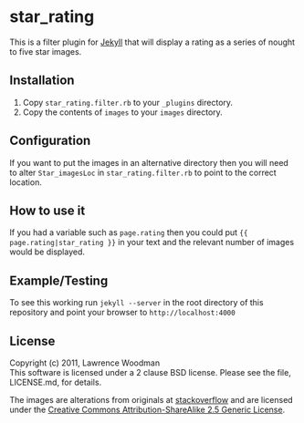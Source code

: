 star_rating
===========

This is a filter plugin for [Jekyll](http://jekyllrb.com/) that will display a rating as a series of nought to five star images.

Installation
------------
1. Copy `star_rating.filter.rb` to your `_plugins` directory.
2. Copy the contents of `images` to your `images` directory.

Configuration
-------------
If you want to put the images in an alternative directory then you will need to alter `Star_imagesLoc` in `star_rating.filter.rb` to point to the correct location.

How to use it
-------------
If you had a variable such as `page.rating` then you could put `{{ page.rating|star_rating }}` in your text
and the relevant number of images would be displayed.

Example/Testing
---------------
To see this working run `jekyll --server` in the root directory of this repository and point your browser to
`http://localhost:4000`

License
-------
Copyright (c) 2011, Lawrence Woodman  
This software is licensed under a 2 clause BSD license.  Please see the file, LICENSE.md, for details.

The images are alterations from originals at [stackoverflow](http://stackoverflow.com/questions/1987524/turn-a-number-into-star-rating-display-using-jquery-and-css) and are licensed under 
the [Creative Commons Attribution-ShareAlike 2.5 Generic License](http://creativecommons.org/licenses/by-sa/2.5/).
